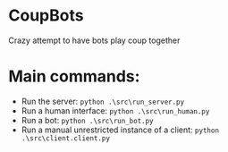 # CoupBots
Crazy attempt to have bots play coup together

# Main commands:
- Run the server: ``python .\src\run_server.py``
- Run a human interface: ``python .\src\run_human.py``
- Run a bot: ``python .\src\run_bot.py``
- Run a manual unrestricted instance of a client: ``python .\src\client.client.py``
